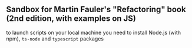## Sandbox for Martin Fauler's "Refactoring" book (2nd edition, with examples on JS)

to launch scripts on your local machine you need to install Node.js (with npm), `ts-node` and `typescript` packages
